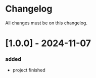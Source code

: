 # Changelog

All changes must be on this changelog.

# [1.0.0] - 2024-11-07

### added

- project finished
